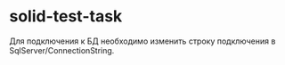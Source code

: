 # solid-test-task

Для подключения к БД необходимо изменить строку подключения в SqlServer/ConnectionString.
